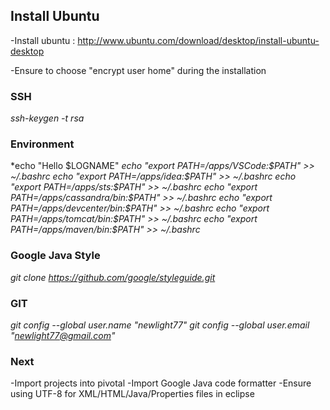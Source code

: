 ## Install Ubuntu
-Install ubuntu : http://www.ubuntu.com/download/desktop/install-ubuntu-desktop

-Ensure to choose "encrypt user home" during the installation

### SSH
*ssh-keygen -t rsa*

### Environment
*echo "Hello $LOGNAME"
*echo "export PATH=/apps/VSCode:\$PATH" >> ~/.bashrc*
*echo "export PATH=/apps/idea:\$PATH" >> ~/.bashrc*
*echo "export PATH=/apps/sts:\$PATH" >> ~/.bashrc*
*echo "export PATH=/apps/cassandra/bin:\$PATH" >> ~/.bashrc*
*echo "export PATH=/apps/devcenter/bin:\$PATH" >> ~/.bashrc*
*echo "export PATH=/apps/tomcat/bin:\$PATH" >> ~/.bashrc*
*echo "export PATH=/apps/maven/bin:\$PATH" >> ~/.bashrc*

### Google Java Style
*git clone https://github.com/google/styleguide.git*

### GIT
*git config --global user.name "newlight77"*
*git config --global user.email "newlight77@gmail.com"*

### Next
-Import projects into pivotal
-Import Google Java code formatter
-Ensure using UTF-8 for XML/HTML/Java/Properties files in eclipse

